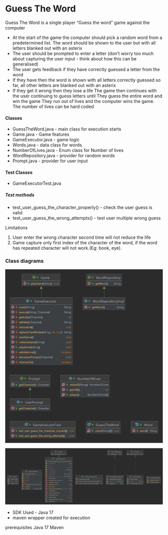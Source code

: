 # Guess The Word

Guess The Word is  a single player “Guess the word” game against the computer
- At the start of the game the computer should pick a random word from a
predetermined list. The word should be shown to the user but with all letters blanked
out with an asterix
- The user should be prompted to enter a letter (don’t worry too much about capturing
the user input - think about how this can be generalised)
- The user gets feedback if they have correctly guessed a letter from the word
- If they have then the word is shown with all letters correctly guessed so far,
all other letters are blanked out with an asterix
- If they get it wrong then they lose a life
The game then continues with the user continuing to guess letters until 
They guess the entire word and win the game They run out of lives and the computer wins the game. 
The number of lives can be hard coded


#### Classes
- GuessTheWord.java - main class for execution starts
- Game.java - Game features
- GameExecutor.java - game logic 
- Words.java - data class for words
- NumberOfLives.java - Enum class for Number of lives
- WordRepository.java - provider for random words
- Prompt.java - provider for user input

#### Test Classes

- GameExecutorTest.java

##### Test methods 
- test_user_guess_the_character_properly() - check the user guess is valid
- test_user_guess_the_wrong_attempts() - test user multiple wrong guess

Limitations

1. User enter the wrong character second time will not reduce the life
2. Game capture only first index of the character of the word, if the word has repeated character will not work.(Eg: book, eye).
### Class diagrams
![diagram 1](/diagram/GuessTheWord.png)

![diagram 1](/diagram/GuessTheWord_file_1.png)


- SDK Used - Java 17
- maven wrapper created for execution

prerequisites
Java 17
Maven 





